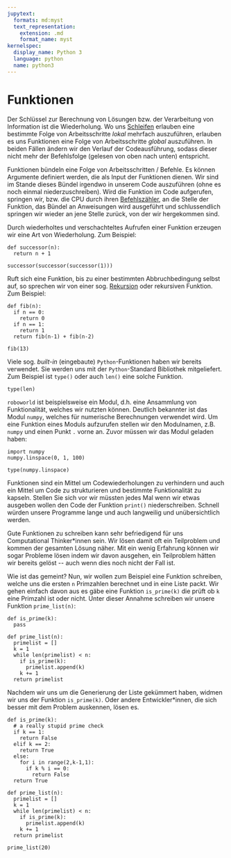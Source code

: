 ```yaml
---
jupytext:
  formats: md:myst
  text_representation:
    extension: .md
    format_name: myst
kernelspec:
  display_name: Python 3
  language: python
  name: python3
---
```


# Funktionen

Der Schlüssel zur Berechnung von Lösungen bzw. der Verarbeitung von Information ist die Wiederholung.
Wo uns [Schleifen](sec-loops) erlauben eine bestimmte Folge von Arbeitsschritte *lokal* mehrfach auszuführen, erlauben es uns Funktionen eine Folge von Arbeitsschritte *global* auszuführen.
In beiden Fällen ändern wir den Verlauf der Codeausführung, sodass dieser nicht mehr der Befehlsfolge (gelesen von oben nach unten) entspricht.

Funktionen bündeln eine Folge von Arbeitsschritten / Befehle.
Es können Argumente definiert werden, die als Input der Funktionen dienen.
Wir sind im Stande dieses Bündel irgendwo in unserem Code auszuführen (ohne es noch einmal niederzuschreiben).
Wird die Funktion im Code aufgerufen, springen wir, bzw. die CPU durch ihren [Befehlszähler](def-program-counter), an die Stelle der Funktion, das Bündel an Anweisungen wird ausgeführt und schlussendlich springen wir wieder an jene Stelle zurück, von der wir hergekommen sind.

Durch wiederholtes und verschachteltes Aufrufen einer Funktion erzeugen wir eine Art von Wiederholung.
Zum Beispiel:

```{code-cell} python3
def successor(n):
  return n + 1

successor(successor(successor(1)))
```

Ruft sich eine Funktion, bis zu einer bestimmten Abbruchbedingung selbst auf, so sprechen wir von einer sog. [Rekursion](sec-recursive-functions) oder rekursiven Funktion.
Zum Beispiel:

```{code-cell} python3
def fib(n):
  if n == 0:
    return 0
  if n == 1:
    return 1
  return fib(n-1) + fib(n-2)

fib(13)
```

Viele sog. *built-in* (eingebaute) ``Python``-Funktionen haben wir bereits verwendet.
Sie werden uns mit der ``Python``-Standard Bibliothek mitgeliefert.
Zum Beispiel ist ``type()`` oder auch ``len()`` eine solche Funktion.

```{code-cell} python3
type(len)
```

``roboworld`` ist beispielsweise ein Modul, d.h. eine Ansammlung von Funktionalität, welches wir nutzten können.
Deutlich bekannter ist das Modul ``numpy``, welches für numerische Berechnungen verwendet wird.
Um eine Funktion eines Moduls aufzurufen stellen wir den Modulnamen, z.B. ``numpy`` und einen Punkt ``.`` vorne an. Zuvor müssen wir das Modul geladen haben:

```{code-cell} python3
import numpy
numpy.linspace(0, 1, 100)
```

```{code-cell} python3
type(numpy.linspace)
```

Funktionen sind ein Mittel um Codewiederholungen zu verhindern und auch ein Mittel um Code zu strukturieren und bestimmte Funktionalität zu kapseln.
Stellen Sie sich vor wir müssten jedes Mal wenn wir etwas ausgeben wollen den Code der Funktion ``print()`` niederschreiben.
Schnell würden unsere Programme lange und auch langweilig und unübersichtlich werden.

Gute Funktionen zu schreiben kann sehr befriedigend für uns Computational Thinker\*innen sein.
Wir lösen damit oft ein Teilproblem und kommen der gesamten Lösung näher.
Mit ein wenig Erfahrung können wir sogar Probleme lösen indem wir davon ausgehen, ein Teilproblem hätten wir bereits gelöst -- auch wenn dies noch nicht der Fall ist.

Wie ist das gemeint?
Nun, wir wollen zum Beispiel eine Funktion schreiben, welche uns die ersten ``n`` Primzahlen berechnet und in eine Liste packt.
Wir gehen einfach davon aus es gäbe eine Funktion ``is_prime(k)`` die prüft ob ``k`` eine Primzahl ist oder nicht.
Unter dieser Annahme schreiben wir unsere Funktion ``prime_list(n)``:

```{code-cell} python3
def is_prime(k):
  pass

def prime_list(n):
  primelist = []
  k = 1
  while len(primelist) < n:
    if is_prime(k):
      primelist.append(k)
    k += 1
  return primelist
```

Nachdem wir uns um die Generierung der Liste gekümmert haben, widmen wir uns der Funktion ``is_prime(k)``.
Oder andere Entwickler\*innen, die sich besser mit dem Problem auskennen, lösen es.

```{code-cell} python3
def is_prime(k):
  # a really stupid prime check
  if k == 1:
    return False
  elif k == 2:
    return True
  else:
    for i in range(2,k-1,1):
      if k % i == 0:
        return False
  return True

def prime_list(n):
  primelist = []
  k = 1
  while len(primelist) < n:
    if is_prime(k):
      primelist.append(k)
    k += 1
  return primelist

prime_list(20)
```
